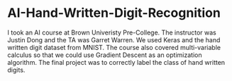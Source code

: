 # AI-Hand-Written-Digit-Recognition
I took an AI course at Brown Univeristy Pre-College. The instructor was Justin Dong and the TA was Garret Warren. 
We used Keras and the hand written digit dataset from MNIST. The course also covered multi-variable calculus so 
that we could use Gradient Descent as an optimization algorithm. The final project was to correctly label the class 
of hand written digits.
